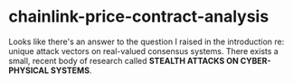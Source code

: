 # chainlink-price-contract-analysis

Looks like there's an answer to the question I raised in the introduction re: unique attack vectors on real-valued consensus systems. There exists a small, recent body of research called **STEALTH ATTACKS ON CYBER-PHYSICAL SYSTEMS**.
